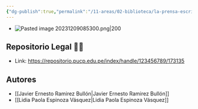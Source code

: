 ```yaml
---
{"dg-publish":true,"permalink":"/11-areas/02-biblioteca/la-prensa-escrita-y-la-politica-exterior-peruana-durante-el-diferido-maritimo-con-chile/","noteIcon":""}
---
```


- ![Pasted image 20231209085300.png|200](/img/user/10%20Entrada%20%F0%9F%9B%92/%F0%9F%92%BE%20Adjuntos/Pasted%20image%2020231209085300.png)
## Repositorio Legal 🤸‍♂️
- Link: https://repositorio.pucp.edu.pe/index/handle/123456789/173135
## Autores
- [[Javier Ernesto Ramirez Bullón\|Javier Ernesto Ramirez Bullón]]
- [[Lidia Paola Espinoza Vásquez\|Lidia Paola Espinoza Vásquez]]